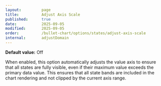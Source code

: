 ```yaml
---
layout:         page
title:          Adjust Axis Scale
published:      true
date:           2025-09-05
modified:   	2025-09-05
order:          /bullet-chart/options/states/adjust-axis-scale
internal:       adjustDomain
---
```


**Default value:** Off

When enabled, this option automatically adjusts the value axis to ensure that all states are fully visible, even if their maximum value exceeds the primary data value. This ensures that all state bands are included in the chart rendering and not clipped by the current axis range.